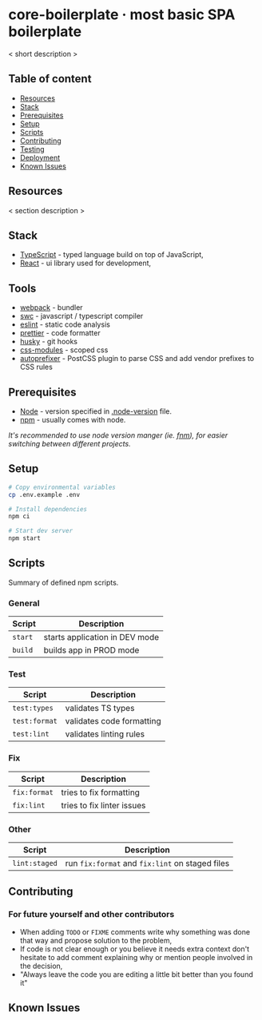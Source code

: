 # core-boilerplate &middot; most basic SPA boilerplate

< short description >

## Table of content

- [Resources](#Resources)
- [Stack](#Stack)
- [Prerequisites](#Prerequisites)
- [Setup](#Setup)
- [Scripts](#Scripts)
- [Contributing](#Contributing)
- [Testing](#Testing)
- [Deployment](#Deployment)
- [Known Issues](#Known-Issues)

## Resources

< section description >

## Stack

- [TypeScript](https://www.typescriptlang.org/) - typed language build on top of JavaScript,
- [React](https://reactjs.org/) - ui library used for development,

## Tools

- [webpack](https://webpack.js.org) - bundler
- [swc](https://swc.rs) - javascript / typescript compiler
- [eslint](https://eslint.org) - static code analysis
- [prettier](https://prettier.io) - code formatter
- [husky](https://github.com/typicode/husky) - git hooks
- [css-modules](https://github.com/css-modules/css-modules) - scoped css
- [autoprefixer](https://github.com/postcss/autoprefixer) - PostCSS plugin to parse CSS and add vendor prefixes to CSS rules

## Prerequisites

- [Node](https://nodejs.org/en/) - version specified in [.node-version](/.node-version) file.
- [npm](https://www.npmjs.com/) - usually comes with node.

_It's recommended to use node version manger (ie. [fnm](https://github.com/Schniz/fnm)), for easier switching between different projects._

## Setup

```sh
# Copy environmental variables
cp .env.example .env

# Install dependencies
npm ci

# Start dev server
npm start
```

## Scripts

Summary of defined npm scripts.

### General

| Script  | Description                    |
| ------- | ------------------------------ |
| `start` | starts application in DEV mode |
| `build` | builds app in PROD mode        |

### Test

| Script        | Description               |
| ------------- | ------------------------- |
| `test:types`  | validates TS types        |
| `test:format` | validates code formatting |
| `test:lint`   | validates linting rules   |

### Fix

| Script       | Description                |
| ------------ | -------------------------- |
| `fix:format` | tries to fix formatting    |
| `fix:lint`   | tries to fix linter issues |

### Other

| Script        | Description                                     |
| ------------- | ----------------------------------------------- |
| `lint:staged` | run `fix:format` and `fix:lint` on staged files |

## Contributing

### For future yourself and other contributors

- When adding `TODO` or `FIXME` comments write why something was done that way and propose solution to the problem,
- If code is not clear enough or you believe it needs extra context don't hesitate to add comment explaining why or mention people involved in the decision,
- "Always leave the code you are editing a little bit better than you found it"

## Known Issues
